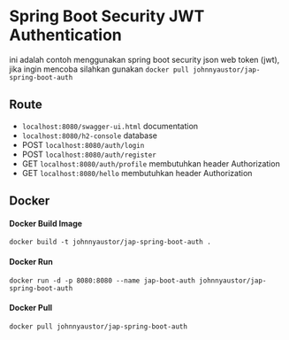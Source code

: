 # Spring Boot Security JWT Authentication

ini adalah contoh menggunakan spring boot security json web token (jwt), 
jika ingin mencoba silahkan gunakan `docker pull johnnyaustor/jap-spring-boot-auth`

## Route
* `localhost:8080/swagger-ui.html` documentation
* `localhost:8080/h2-console` database
* POST `localhost:8080/auth/login`
* POST `localhost:8080/auth/register`
* GET `localhost:8080/auth/profile` membutuhkan header Authorization
* GET `localhost:8080/hello` membutuhkan header Authorization

## Docker
#### Docker Build Image
`docker build -t johnnyaustor/jap-spring-boot-auth .`

#### Docker Run
`docker run -d -p 8080:8080 --name jap-boot-auth johnnyaustor/jap-spring-boot-auth`

#### Docker Pull
`docker pull johnnyaustor/jap-spring-boot-auth`